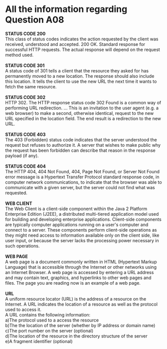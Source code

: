 # All the information regarding Question A08
**STATUS CODE 200** </br>
This class of status codes indicates the action requested by the client was received, understood and accepted. 200 OK. Standard response for successful HTTP requests. The actual response will depend on the request method used.</br></br>
**STATUS CODE 301** </br>
A status code of 301 tells a client that the resource they asked for has permanently moved to a new location. The response should also include this location. It tells the client to use the new URL the next time it wants to fetch the same resource.</br></br>
**STATUS CODE 302** </br>
HTTP 302. The HTTP response status code 302 Found is a common way of performing URL redirection. ... This is an invitation to the user agent (e.g. a web browser) to make a second, otherwise identical, request to the new URL specified in the location field. The end result is a redirection to the new URL.</br></br>
**STATUS CODE 403**</br>
The 403 (Forbidden) status code indicates that the server understood the request but refuses to authorize it. A server that wishes to make public why the request has been forbidden can describe that reason in the response payload (if any).</br></br>
**STATUS CODE 404**</br> 
The HTTP 404, 404 Not Found, 404, Page Not Found, or Server Not Found error message is a Hypertext Transfer Protocol standard response code, in computer network communications, to indicate that the browser was able to communicate with a given server, but the server could not find what was requested.</br></br>
**WEB CLIENT**</br>
The Web Client is a client-side component within the Java 2 Platform Enterprise Edition (J2EE), a distributed multi-tiered application model used for building and developing enterprise applications. Client-side components are typically computer applications running on a user's computer and connect to a server. These components perform client-side operations as they might need access to information available only on the client side, like user input, or because the server lacks the processing power necessary in such operations.</br></br>
**WEB PAGE**</br>
A web page is a document commonly written in HTML (Hypertext Markup Language) that is accessible through the Internet or other networks using an Internet Browser. A web page is accessed by entering a URL address and may contain text, graphics, and hyperlinks to other web pages and files. The page you are reading now is an example of a web page.</br></br>
**URL** </br>
A uniform resource locator (URL) is the address of a resource on the Internet. A URL indicates the location of a resource as well as the protocol used to access it.</br>
A URL contains the following information:</br>
a)The protocol used to a access the resource</br>
b)The the location of the server (whether by IP address or domain name)</br>
c)The port number on the server (optional)</br>
d)The location of the resource in the directory structure of the server</br>
e)A fragment identifier (optional)</br></br>

